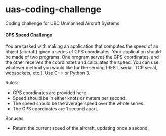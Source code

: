 # uas-coding-challenge
Coding challenge for UBC Unmanned Aircraft Systems

#### GPS Speed Challenge
You are tasked with making an application that computes the speed of an object (aircraft) given a series of GPS coordinates. Your application should be made of two programs: One program serves the GPS coordinates, and the other receives the coordinates and calculates the speed. You can use whatever method you would like for the serving (REST, serial, TCP serial, websockets, etc.). Use C++ or Python 3. 

Rules:
- GPS coordinates are provided here.
- Speed should be in either knots or meters per second.
- The speed should be the average speed over the whole series.
- The GPS coordinates are 1 second apart.

Bonuses:
- Return the current speed of the aircraft, updating once a second.


